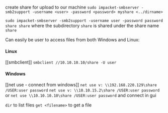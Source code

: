 
create share for upload to our machine
`sudo impacket-smbserver -smb2support -username <user> -password <password> myshare <../dirname>`

`sudo impacket-smbserver -smb2support -username user -password password share share`
where the subdirectory `share` is shared under the share name `share`


Can easily be user to access files from both Windows and Linux:

#### Linux
[[smbclient]]
`smbclient //10.10.10.10/share -U user`

#### Windows
[[net use - connect from windows]]
`net use v: \\192.168.220.129\share /USER:user password`
`net use v: \\10.10.15.2\share /USER:user password`
or `net use \\10.10.10.10\share /USER:user password` and connect in gui

`dir` to list files
`get <filename>` to get a file
